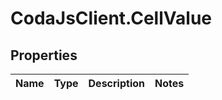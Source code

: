 # CodaJsClient.CellValue

## Properties
Name | Type | Description | Notes
------------ | ------------- | ------------- | -------------
